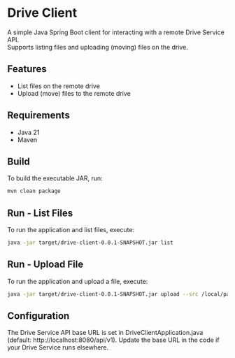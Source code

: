 # Drive Client

A simple Java Spring Boot client for interacting with a remote Drive Service API.  
Supports listing files and uploading (moving) files on the drive.

## Features

- List files on the remote drive
- Upload (move) files to the remote drive

## Requirements

- Java 21
- Maven

## Build

To build the executable JAR, run:

```sh
mvn clean package
```

## Run - List Files

To run the application and list files, execute:

```sh
java -jar target/drive-client-0.0.1-SNAPSHOT.jar list
```

## Run - Upload File

To run the application and upload a file, execute:

```sh
java -jar target/drive-client-0.0.1-SNAPSHOT.jar upload --src /local/path/file.txt --dst /remote/path/file.txt
```

## Configuration

The Drive Service API base URL is set in DriveClientApplication.java (default: http://localhost:8080/api/v1).
Update the base URL in the code if your Drive Service runs elsewhere.